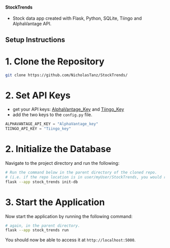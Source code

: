 #### StockTrends
* Stock data app created with Flask, Python, SQLite, Tiingo and AlphaVantage API.

## Setup Instructions

# 1. Clone the Repository

```bash
git clone https://github.com/NicholasTanz/StockTrends/
```

# 2. Set API Keys
- get your API keys: [AlphaVantage_Key](https://www.alphavantage.co/) and [Tiingo_Key](https://www.tiingo.com/kb/article/where-to-find-your-tiingo-api-token/)
- add the two keys to the `config.py` file. 
```python
ALPHAVANTAGE_API_KEY = "AlphaVantage_key"
TIINGO_API_KEY = "Tiingo_key"
```

# 2. Initialize the Database

Navigate to the project directory and run the following:

```bash
# Run the command below in the parent directory of the cloned repo.
# (i.e. if the repo location is in user/myUser/StockTrends, you would run this command in user/myUser). 
flask --app stock_trends init-db
```

# 3. Start the Application

Now start the application by running the following command:

```bash
# again, in the parent directory. 
flask --app stock_trends run
```

You should now be able to access it at `http://localhost:5000`.
